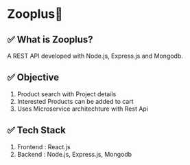 #  Zooplus:ledger:
## :white_check_mark: What is Zooplus?

 A REST API developed with Node.js, Express.js and Mongodb.

## :white_check_mark: Objective

1. Product search with Project details
1. Interested Products can be added to cart
1. Uses Microservice architechture with Rest Api

## :white_check_mark: Tech Stack

1. Frontend :  React.js 
1. Backend : Node.js, Express.js, Mongodb
